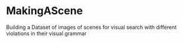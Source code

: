 # MakingAScene
 Building a Dataset of images of scenes for visual search with different violations in their visual grammar
